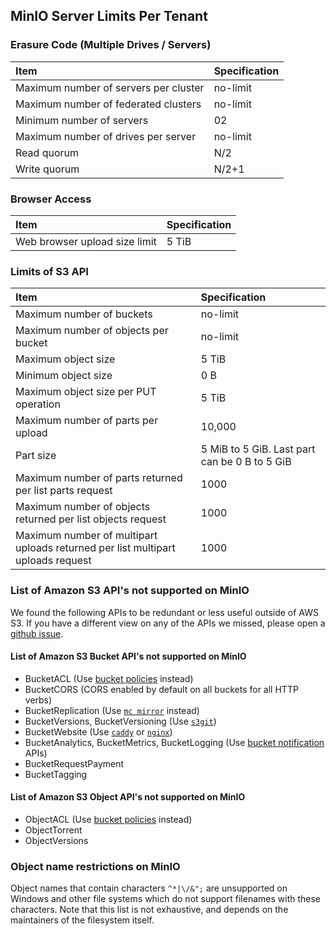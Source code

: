 ## MinIO Server Limits Per Tenant

### Erasure Code (Multiple Drives / Servers)

|Item|Specification|
|:---|:---|
|Maximum number of servers per cluster| no-limit|
|Maximum number of federated clusters | no-limit|
|Minimum number of servers| 02|
|Maximum number of drives per server| no-limit|
|Read quorum| N/2|
|Write quorum| N/2+1|

### Browser Access

|Item|Specification|
|:---|:---|
|Web browser upload size limit| 5 TiB|

### Limits of S3 API

|Item|Specification|
|:---|:---|
|Maximum number of buckets| no-limit|
|Maximum number of objects per bucket| no-limit|
|Maximum object size| 5 TiB|
|Minimum object size| 0 B|
|Maximum object size per PUT operation| 5 TiB|
|Maximum number of parts per upload| 	10,000|
|Part size|5 MiB to 5 GiB. Last part can be 0 B to 5 GiB|
|Maximum number of parts returned per list parts request| 1000|
|Maximum number of objects returned per list objects request| 1000|
|Maximum number of multipart uploads returned per list multipart uploads request| 1000|

### List of Amazon S3 API's not supported on MinIO
We found the following APIs to be redundant or less useful outside of AWS S3. If you have a different view on any of the APIs we missed, please open a [github issue](https://github.com/RTradeLtd/s3x/issues).

#### List of Amazon S3 Bucket API's not supported on MinIO

- BucketACL (Use [bucket policies](https://docs.min.io/docs/minio-client-complete-guide#policy) instead)
- BucketCORS (CORS enabled by default on all buckets for all HTTP verbs)
- BucketReplication (Use [`mc mirror`](https://docs.min.io/docs/minio-client-complete-guide#mirror) instead)
- BucketVersions, BucketVersioning (Use [`s3git`](https://github.com/s3git/s3git))
- BucketWebsite (Use [`caddy`](https://github.com/mholt/caddy) or [`nginx`](https://www.nginx.com/resources/wiki/))
- BucketAnalytics, BucketMetrics, BucketLogging (Use [bucket notification](https://docs.min.io/docs/minio-client-complete-guide#events) APIs)
- BucketRequestPayment
- BucketTagging

#### List of Amazon S3 Object API's not supported on MinIO

- ObjectACL (Use [bucket policies](https://docs.min.io/docs/minio-client-complete-guide#policy) instead)
- ObjectTorrent
- ObjectVersions

### Object name restrictions on MinIO
Object names that contain characters `^*|\/&";` are unsupported on Windows and other file systems which do not support filenames with these characters. Note that this list is not exhaustive, and depends on the maintainers of the filesystem itself.
